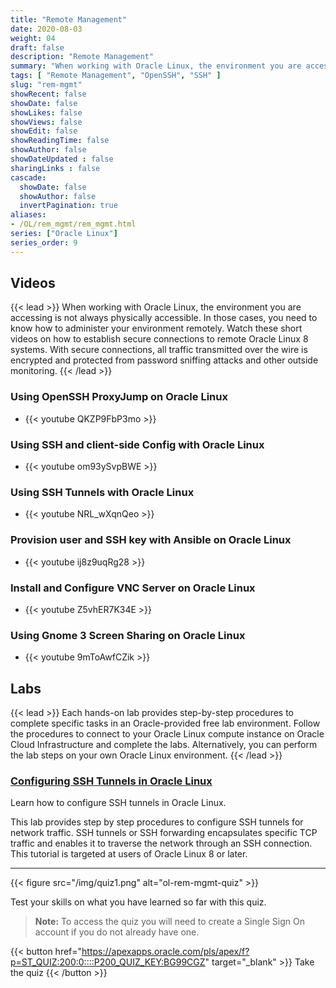 ```yaml
---
title: "Remote Management"
date: 2020-08-03
weight: 04
draft: false
description: "Remote Management"
summary: "When working with Oracle Linux, the environment you are accessing is not always physically accessible. In those cases, you need to know how to administer your environment remotely. Watch these short videos on how to establish secure connections to remote Oracle Linux 8 systems. With secure connections, all traffic transmitted over the wire is encrypted and protected from password sniffing attacks and other outside monitoring."
tags: [ "Remote Management", "OpenSSH", "SSH" ]
slug: "rem-mgmt"
showRecent: false
showDate: false
showLikes: false
showViews: false
showEdit: false
showReadingTime: false
showAuthor: false
showDateUpdated : false
sharingLinks : false
cascade:
  showDate: false
  showAuthor: false
  invertPagination: true
aliases:
- /OL/rem_mgmt/rem_mgmt.html
series: ["Oracle Linux"]
series_order: 9
---
```


## Videos

{{< lead >}} When working with Oracle Linux, the environment you are accessing is not always physically accessible. In those cases, you need to know how to administer your environment remotely. Watch these short videos on how to establish secure connections to remote Oracle Linux 8 systems. With secure connections, all traffic transmitted over the wire is encrypted and protected from password sniffing attacks and other outside monitoring. {{< /lead >}}

### Using OpenSSH ProxyJump on Oracle Linux

- {{< youtube QKZP9FbP3mo >}}

### Using SSH and client-side Config with Oracle Linux

- {{< youtube om93ySvpBWE >}}

### Using SSH Tunnels with Oracle Linux

- {{< youtube NRL_wXqnQeo >}}

### Provision user and SSH key with Ansible on Oracle Linux

- {{< youtube ij8z9uqRg28 >}}

### Install and Configure VNC Server on Oracle Linux

- {{< youtube Z5vhER7K34E >}}

### Using Gnome 3 Screen Sharing on Oracle Linux

- {{< youtube 9mToAwfCZik >}}

## Labs

{{< lead >}} Each hands-on lab provides step-by-step procedures to complete specific tasks in an Oracle-provided free lab environment. Follow the procedures to connect to your Oracle Linux compute instance on Oracle Cloud Infrastructure and complete the labs. Alternatively, you can perform the lab steps on your own Oracle Linux environment. {{< /lead >}}

### [Configuring SSH Tunnels in Oracle Linux](https://luna.oracle.com/lab/d1dc0830-fe30-48d4-8e5c-d30ad525e36e)

Learn how to configure SSH tunnels in Oracle Linux.

This lab provides step by step procedures to configure SSH tunnels for network traffic. SSH tunnels or SSH forwarding encapsulates specific TCP traffic and enables it to traverse the network through an SSH connection. This tutorial is targeted at users of Oracle Linux 8 or later.

---

{{< figure src="/img/quiz1.png" alt="ol-rem-mgmt-quiz" >}}

Test your skills on what you have learned so far with this quiz.

> **Note:** To access the quiz you will need to create a Single Sign On account if you do not already have one.

{{< button href="https://apexapps.oracle.com/pls/apex/f?p=ST_QUIZ:200:0::::P200_QUIZ_KEY:BG99CGZ" target="_blank" >}}
Take the quiz
{{< /button >}}
